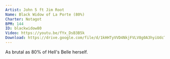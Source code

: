 ```yaml
---
Artist: John 5 ft Jim Root
Name: Black Widow of La Porte (80%)
Charter: Notagot
BPM: 144
ID: blackwidow80
Video: https://youtu.be/fYx_DsB3B5k
Download: https://drive.google.com/file/d/1kHHTyVVD4NkjFVLV8g0A3hyiUdcTfj--/view
---
```

As brutal as 80% of Hell's Belle herself.
